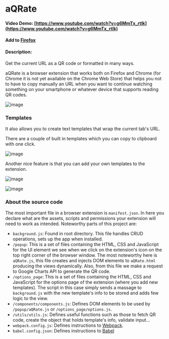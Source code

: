 # aQRate
#### Video Demo:  [https://www.youtube.com/watch?v=g6MmTx_rtIk](https://www.youtube.com/watch?v=g6MmTx_rtIk)
#### Add to [Firefox](https://addons.mozilla.org/en-US/firefox/addon/aqrate/)
#### Description:
Get the current URL as a QR code or formatted in many ways. 

aQRate is a browser extension that works both on Firefox and Chrome (for Chrome it is not yet available on the Chrome Web Store) that helps you not to have to copy manually an URL when you want to continue watching something on your smartphone or whatever device that supports reading QR codes.

![image](https://user-images.githubusercontent.com/22090032/136093057-130ae730-3c36-42d8-af7b-07ea59f8a598.png)

### Templates 
It also allows you to create text templates that wrap the current tab's URL.

There are a couple of built in templates which you can copy to clipboard with one click.

![image](https://user-images.githubusercontent.com/22090032/137994033-22517041-6438-4fe0-bb43-8801636813cd.png)

Another nice feature is that you can add your own templates to the extension.

![image](https://user-images.githubusercontent.com/22090032/136094257-e6a94403-0489-4db8-a02e-25e00aa9302b.png)

![image](https://user-images.githubusercontent.com/22090032/136094648-759aa453-81d3-4554-abc0-6d53583ca385.png)

### About the source code
  The most important file in a browser extension is `manifest.json`. In here you declare what are the assets, scripts and permissions your extension will need to work as intended. Noteworthy parts of this project are:
  - `background.js`: Found in root directory. This file handles CRUD operations, sets up the app when installed.
  - `/popup`: This is a set of files containing the HTML, CSS and JavaScript for the UI element we see when we click on the extension's icon on the top right corner of the browser window. The most noteworthy here is `aQRate.js`, this file creates and injects DOM elements to `aQRate.html` producing the views dynamically. Also, from this file we make a request to Google Charts API to generate the QR code.
  - `/options_page`: This is a set of files containing the HTML, CSS and JavaScript for the options page of the extension (where you add new templates). The script in this case simply sends a massage to `background.js` with the new template's info to be stored and adds few logic to the view.
  - `/components/components.js`: Defines DOM elements to be used by `/popup/aQRate.js` or `/options_page/options.js`.
  - `/utils/utils.js`: Defines useful functions such as those to fetch QR code, create the object that holds template's info, validate input...
  - `webpack.config.js`: Defines instructions to [Webpack](https://webpack.js.org/).
  - `babel.config.json`: Defines instructions to [Babel](https://babeljs.io/)
